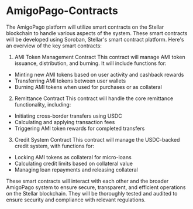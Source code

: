 # AmigoPago-Contracts

The AmigoPago platform will utilize smart contracts on the Stellar blockchain to handle various aspects of the system. These smart contracts will be developed using Soroban, Stellar's smart contract platform. Here's an overview of the key smart contracts:

1. AMI Token Management Contract
This contract will manage AMI token issuance, distribution, and burning. It will include functions for:
- Minting new AMI tokens based on user activity and cashback rewards
- Transferring AMI tokens between user wallets
- Burning AMI tokens when used for purchases or as collateral

2. Remittance Contract
This contract will handle the core remittance functionality, including:
- Initiating cross-border transfers using USDC
- Calculating and applying transaction fees
- Triggering AMI token rewards for completed transfers

3. Credit System Contract
This contract will manage the USDC-backed credit system, with functions for:
- Locking AMI tokens as collateral for micro-loans
- Calculating credit limits based on collateral value
- Managing loan repayments and releasing collateral

These smart contracts will interact with each other and the broader AmigoPago system to ensure secure, transparent, and efficient operations on the Stellar blockchain. They will be thoroughly tested and audited to ensure security and compliance with relevant regulations.